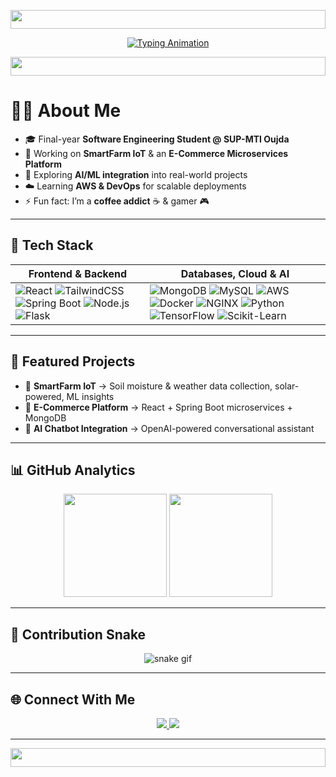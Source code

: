 <!-- Animated Banner Divider -->
<p align="center">
  <img src="https://i.imgur.com/dBaSKWF.gif" height="30" width="100%">
</p>

<!-- Typing Animation -->
<p align="center">
  <a href="https://git.io/typing-svg">
    <img src="https://readme-typing-svg.herokuapp.com?font=Fira+Code&weight=500&size=24&pause=1000&color=36BCF7&center=true&vCenter=true&width=600&lines=Hey%2C+I'm+Ilyas+Ouerdi+👋;Software+Engineer+%7C+AI+Enthusiast;Building+IoT+%2B+Cloud+%2B+AI+Solutions" alt="Typing Animation" />
  </a>
</p>

<!-- Animated Banner Divider -->
<p align="center">
  <img src="https://i.imgur.com/dBaSKWF.gif" height="30" width="100%">
</p>

# 👨‍💻 About Me  

- 🎓 Final-year **Software Engineering Student @ SUP-MTI Oujda**  
- 🚀 Working on **SmartFarm IoT** & an **E-Commerce Microservices Platform**  
- 🔬 Exploring **AI/ML integration** into real-world projects  
- ☁️ Learning **AWS & DevOps** for scalable deployments  
- ⚡ Fun fact: I’m a **coffee addict** ☕ & gamer 🎮  

---

## 🔧 Tech Stack  

**Frontend & Backend** | **Databases, Cloud & AI**  
--- | ---  
![React](https://img.shields.io/badge/React-20232A?logo=react&logoColor=61DAFB&style=for-the-badge) ![TailwindCSS](https://img.shields.io/badge/Tailwind_CSS-38B2AC?logo=tailwind-css&logoColor=white&style=for-the-badge) ![Spring Boot](https://img.shields.io/badge/Spring_Boot-6DB33F?logo=spring-boot&logoColor=white&style=for-the-badge) ![Node.js](https://img.shields.io/badge/Node.js-43853D?logo=node.js&logoColor=white&style=for-the-badge) ![Flask](https://img.shields.io/badge/Flask-000000?logo=flask&logoColor=white&style=for-the-badge) | ![MongoDB](https://img.shields.io/badge/MongoDB-4EA94B?logo=mongodb&logoColor=white&style=for-the-badge) ![MySQL](https://img.shields.io/badge/MySQL-005C84?logo=mysql&logoColor=white&style=for-the-badge) ![AWS](https://img.shields.io/badge/AWS-232F3E?logo=amazon-aws&logoColor=FF9900&style=for-the-badge) ![Docker](https://img.shields.io/badge/Docker-2496ED?logo=docker&logoColor=white&style=for-the-badge) ![NGINX](https://img.shields.io/badge/NGINX-009639?logo=nginx&logoColor=white&style=for-the-badge) ![Python](https://img.shields.io/badge/Python-3776AB?logo=python&logoColor=white&style=for-the-badge) ![TensorFlow](https://img.shields.io/badge/TensorFlow-FF6F00?logo=tensorflow&logoColor=white&style=for-the-badge) ![Scikit-Learn](https://img.shields.io/badge/scikit--learn-F7931E?logo=scikit-learn&logoColor=white&style=for-the-badge)  

---

## 🚀 Featured Projects  

- 🌱 **SmartFarm IoT** → Soil moisture & weather data collection, solar-powered, ML insights  
- 🛒 **E-Commerce Platform** → React + Spring Boot microservices + MongoDB  
- 🤖 **AI Chatbot Integration** → OpenAI-powered conversational assistant  

---

## 📊 GitHub Analytics  

<p align="center">
  <img src="https://github-readme-stats.vercel.app/api?username=ilyasOuerdi&show_icons=true&theme=tokyonight&hide_border=true&count_private=true" height="165" />
  <img src="https://github-readme-streak-stats.herokuapp.com/?user=ilyasOuerdi&theme=tokyonight&hide_border=true" height="165" />
</p>  

---

## 🐍 Contribution Snake  

<p align="center">
  <img src="https://github.com/ilyasOuerdi/ilyasOuerdi/blob/output/github-contribution-grid-snake.svg" alt="snake gif" />
</p>

---

## 🌐 Connect With Me  

<p align="center">
  <a href="https://linkedin.com/in/yourlinkedin" target="_blank">
    <img src="https://img.shields.io/badge/LinkedIn-0077B5?logo=linkedin&logoColor=white&style=for-the-badge" />
  </a>
  <a href="mailto:yourmail@gmail.com">
    <img src="https://img.shields.io/badge/Gmail-D14836?logo=gmail&logoColor=white&style=for-the-badge" />
  </a>
</p>  

---

<!-- Footer Banner Divider -->
<p align="center">
  <img src="https://i.imgur.com/dBaSKWF.gif" height="30" width="100%">
</p>
